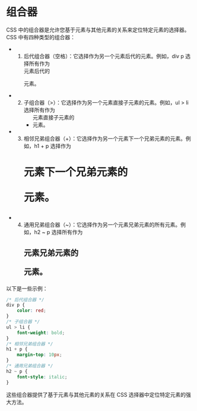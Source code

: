 # 组合器

CSS 中的组合器是允许您基于元素与其他元素的关系来定位特定元素的选择器。CSS 中有四种类型的组合器：

- 1. 后代组合器（空格）：它选择作为另一个元素后代的元素。例如，div p 选择所有作为 <div> 元素后代的 <p> 元素。
- 2. 子组合器（>）：它选择作为另一个元素直接子元素的元素。例如，ul > li 选择所有作为 <ul> 元素直接子元素的 <li> 元素。
- 3. 相邻兄弟组合器（+）：它选择作为另一个元素下一个兄弟元素的元素。例如，h1 + p 选择作为 <h1> 元素下一个兄弟元素的 <p> 元素。
- 4. 通用兄弟组合器（~）：它选择作为另一个元素兄弟元素的所有元素。例如，h2 ~ p 选择所有作为 <h2> 元素兄弟元素的 <p> 元素。

以下是一些示例：

```css
/* 后代组合器 */
div p {
    color: red;
}
/* 子组合器 */
ul > li {
    font-weight: bold;
}
/* 相邻兄弟组合器 */
h1 + p {
    margin-top: 10px;
}
/* 通用兄弟组合器 */
h2 ~ p {
    font-style: italic;
}
```

这些组合器提供了基于元素与其他元素的关系在 CSS 选择器中定位特定元素的强大方法。

